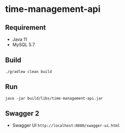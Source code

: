 # time-management-api

## Requirement

- Java 11
- MySQL 5.7

## Build

```
./gradlew clean build
```

## Run

```
java -jar build/libs/time-management-api.jar
```

## Swagger 2

- Swagger UI `http://localhost:8080/swagger-ui.html`
